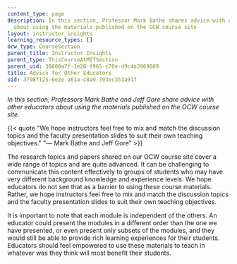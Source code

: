 ```yaml
---
content_type: page
description: In this section, Professor Mark Bathe shares advice with other educators
  about using the materials published on the OCW course site
layout: instructor_insights
learning_resource_types: []
ocw_type: CourseSection
parent_title: Instructor Insights
parent_type: ThisCourseAtMITSection
parent_uid: 30000a7f-1e20-f965-c78e-d9c4a3969089
title: Advice for Other Educators
uid: 3798f125-6e2e-a61a-c8a9-393ec351a91f
---
```


_In this section, Professors Mark Bathe and Jeff Gore share advice with other educators about using the materials published on the OCW course site._

{{< quote "We hope instructors feel free to mix and match the discussion topics and the faculty presentation slides to suit their own teaching objectives." "— Mark Bathe and Jeff Gore" >}}

The research topics and papers shared on our OCW course site cover a wide range of topics and are quite advanced. It can be challenging to communicate this content effectively to groups of students who may have very different background knowledge and experience levels. We hope educators do not see that as a barrier to using these course materials. Rather, we hope instructors feel free to mix and match the discussion topics and the faculty presentation slides to suit their own teaching objectives.

It is important to note that each module is independent of the others. An educator could present the modules in a different order than the one we have presented, or even present only subsets of the modules, and they would still be able to provide rich learning experiences for their students. Educators should feel empowered to use these materials to teach in whatever was they think will most benefit their students.